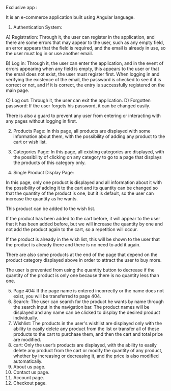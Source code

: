 Exclusive app :

It is an e-commerce application built using Angular language.

1) Authentication System:

A) Registration: Through it, the user can register in the application, and there are some errors that may appear to the user, such as any empty field, an error appears that the field is required, and the email is already in use, so the user must log in or use another email.

B) Log in: Through it, the user can enter the application, and in the event of errors appearing when any field is empty, this appears to the user or that the email does not exist, the user must register first. When logging in and verifying the existence of the email, the password is checked to see if it is correct or not, and if it is correct, the entry is successfully registered on the main page.

C) Log out: Through it, the user can exit the application.
D) Forgotten password: If the user forgets his password, it can be changed easily.

There is also a guard to prevent any user from entering or interacting with any pages without logging in first.

2) Products Page:
In this page, all products are displayed with some information about them, with the possibility of adding any product to the cart or wish list.

3) Categories Page:
In this page, all existing categories are displayed, with the possibility of clicking on any category to go to a page that displays the products of this category only.

4) Single Product Display Page:

In this page, only one product is displayed and all information about it with the possibility of adding it to the cart and its quantity can be changed so that the quantity of the product is one, but it is default, so the user can increase the quantity as he wants.

This product can be added to the wish list.

If the product has been added to the cart before, it will appear to the user that it has been added before, but we will increase the quantity by one and not add the product again to the cart, so a repetition will occur.

If the product is already in the wish list, this will be shown to the user that the product is already there and there is no need to add it again.

There are also some products at the end of the page that depend on the product category displayed above in order to attract the user to buy more.

The user is prevented from using the quantity button to decrease if the quantity of the product is only one because there is no quantity less than one.

5) Page 404: If the page name is entered incorrectly or the name does not exist, you will be transferred to page 404.
6) Search: The user can search for the product he wants by name through the search input in the navigation bar. The product names will be displayed and any name can be clicked to display the desired product individually.
7) Wishlist: The products in the user's wishlist are displayed only with the ability to easily delete any product from the list or transfer all of these products to the cart to purchase them, and then the cart and total price are modified.
8) cart: Only the user’s products are displayed, with the ability to easily delete any product from the cart or modify the quantity of any product, whether by increasing or decreasing it, and the price is also modified automatically.
9) About us page.
10) Contact us page.
11) Account page.
12) Checkout page.


